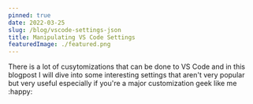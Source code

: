 ```yaml
---
pinned: true
date: 2022-03-25
slug: /blog/vscode-settings-json
title: Manipulating VS Code Settings
featuredImage: ./featured.png
---
```


There is a lot of cusytomizations that can be done to VS Code and in this blogpost I will dive into some interesting settings that aren't very popular but very useful especially if you're a major customization geek like me :happy:
